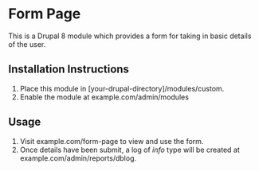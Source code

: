 # Form Page

This is a Drupal 8 module which provides a form for taking in basic details of the user.

## Installation Instructions

1. Place this module in [your-drupal-directory]/modules/custom.
2. Enable the module at example.com/admin/modules

## Usage

1. Visit example.com/form-page to view and use the form.
2. Once details have been submit, a log of _info_ type will be created at example.com/admin/reports/dblog.
